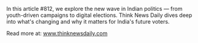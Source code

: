 In this article #812, we explore the new wave in Indian politics — from youth-driven campaigns to digital elections. Think News Daily dives deep into what's changing and why it matters for India's future voters.

Read more at: www.thinknewsdaily.com